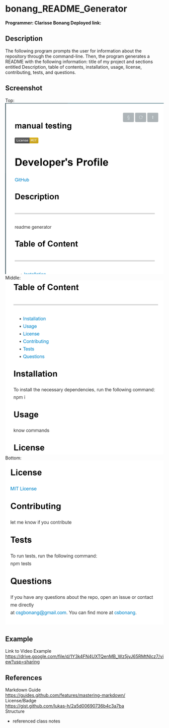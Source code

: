 # bonang_README_Generator

<b>Programmer: Clarisse Bonang
Deployed link: 
</b>

## Description 
The following program prompts the user for information about the repository through the command-line. Then, the program generates a README with the following information: title of my project and sections entitled Description, table of contents, installation, usage, license, contributing, tests, and questions. 

## Screenshot 
Top:  ![Page1](images/page_1.PNG)
Middle: ![Page2](images/page_2.PNG)
Bottom: ![Page3](images/page_3.PNG)


## Example
Link to Video Example <br>
https://drive.google.com/file/d/1Y3k4FN4UXTQenMB_Wz5jvJ65RMtNIcz7/view?usp=sharing  <br>

## References 
Markdown Guide  <br>
https://guides.github.com/features/mastering-markdown/ <br>
License/Badge  <br>
https://gist.github.com/lukas-h/2a5d00690736b4c3a7ba  <br>
Structure  <br>
* referenced class notes 
